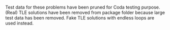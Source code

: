 Test data for these problems have been pruned for Coda testing purpose.
(Real) TLE solutions have been removed from package folder because large test data has been removed.
Fake TLE solutions with endless loops are used instead.

